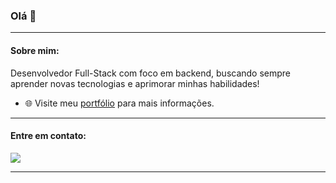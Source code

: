 ### Olá 👋
---

#### Sobre mim:

Desenvolvedor Full-Stack com foco em backend, buscando sempre aprender novas tecnologias e aprimorar minhas habilidades!

- 🌐 Visite meu [portfólio](https://patrickwaldera.com/) para mais informações.

---

#### Entre em contato:

<a href="https://www.linkedin.com/in/patrickwaldera/"><img src="https://img.shields.io/badge/linkedin-0077B5.svg?style=for-the-badge&logo=linkedin&logoColor=white"/></a>

---
